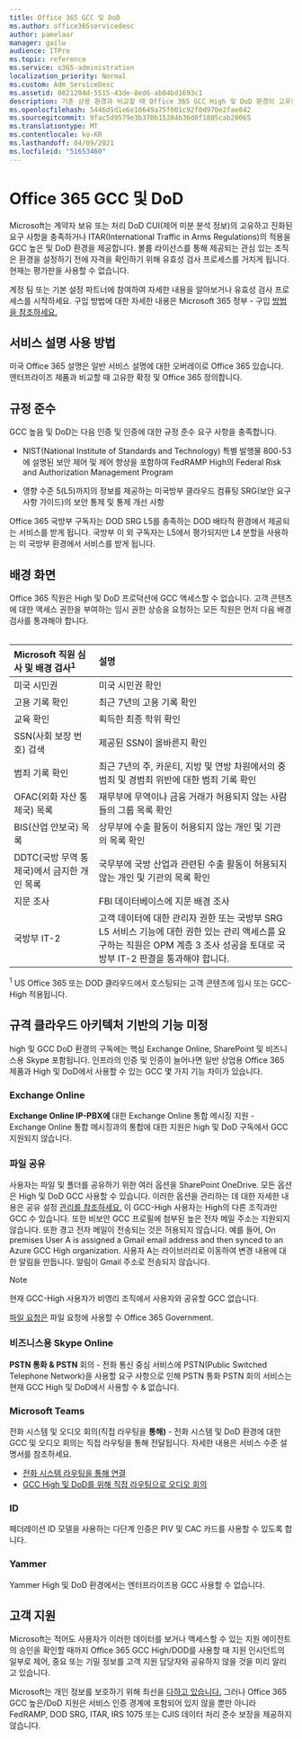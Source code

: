 ```yaml
---
title: Office 365 GCC 및 DoD
ms.author: office365servicedesc
author: pamelaar
manager: gailw
audience: ITPro
ms.topic: reference
ms.service: o365-administration
localization_priority: Normal
ms.custom: Adm_ServiceDesc
ms.assetid: 0821204d-5515-43de-8ed6-ab84bd1693c1
description: 기존 상용 환경과 비교할 때 Office 365 GCC High 및 DoD 환경의 고유한 확정과 Office 365 대해 알아보십시오.
ms.openlocfilehash: 5446d5d1e6e10649a75f001c92f0d970e2fae842
ms.sourcegitcommit: 9fac5d9579e3b370b15384b36d0f1805cab20065
ms.translationtype: MT
ms.contentlocale: ko-KR
ms.lasthandoff: 04/09/2021
ms.locfileid: "51653460"
---
```

# <a name="office-365-gcc-high-and-dod"></a>Office 365 GCC 및 DoD

Microsoft는 계약자 보유 또는 처리 DoD CUI(제어 미분 분석 정보)의 고유하고 진화된 요구 사항을 충족하거나 ITAR(International Traffic in Arms Regulations)의 적용을 GCC 높은 및 DoD 환경을 제공합니다. 볼륨 라이선스를 통해 제공되는 관심 있는 조직은 환경을 설정하기 전에 자격을 확인하기 위해 유효성 검사 프로세스를 거치게 됩니다. 현재는 평가판을 사용할 수 없습니다. 
  
계정 팀 또는 기본 설정 파트너에 참여하여 자세한 내용을 알아보거나 유효성 검사 프로세스를 시작하세요. 구입 방법에 대한 자세한 내용은 Microsoft 365 정부 - 구입 [방법을 참조하세요.](./microsoft-365-government-how-to-buy.md)
  
## <a name="how-to-use-this-service-description"></a>서비스 설명 사용 방법

미국 Office 365 설명은 일반 서비스 설명에 대한 오버레이로 Office 365 있습니다. 엔터프라이즈 제품과 비교할 때 고유한 확정 및 Office 365 정의합니다.
  
## <a name="compliance"></a>규정 준수

GCC 높음 및 DoD는 다음 인증 및 인증에 대한 규정 준수 요구 사항을 충족합니다. 
  
- NIST(National Institute of Standards and Technology) 특별 발행물 800-53에 설명된 보안 제어 및 제어 향상을 포함하여 FedRAMP High의 Federal Risk and Authorization Management Program
    
- 영향 수준 5(L5)까지의 정보를 제공하는 미국방부 클라우드 컴퓨팅 SRG(보안 요구 사항 가이드)의 보안 통제 및 통제 개선 사항
    
Office 365 국방부 구독자는 DOD SRG L5를 충족하는 DOD 배타적 환경에서 제공되는 서비스를 받게 됩니다. 국방부 이 외 구독자는 L5에서 평가되지만 L4 분할을 사용하는 미 국방부 환경에서 서비스를 받게 됩니다.
  
## <a name="background-screening"></a>배경 화면

Office 365 직원은 High 및 DoD 프로덕션에 GCC 액세스할 수 없습니다. 고객 콘텐츠에 대한 액세스 권한을 부여하는 임시 권한 상승을 요청하는 모든 직원은 먼저 다음 배경 검사를 통과해야 합니다.<br><br>
  
| Microsoft 직원 심사 및 배경 검사<sup>1</sup> | 설명 |
|:-----|:-----|
|미국 시민권  <br/> |미국 시민권 확인  <br/> |
|고용 기록 확인  <br/> |최근 7년의 고용 기록 확인  <br/> |
|교육 확인  <br/> |획득한 최종 학위 확인  <br/> |
|SSN(사회 보장 번호) 검색  <br/> |제공된 SSN이 올바른지 확인  <br/> |
|범죄 기록 확인  <br/> |최근 7년의 주, 카운티, 지방 및 연방 차원에서의 중범죄 및 경범죄 위반에 대한 범죄 기록 확인  <br/> |
|OFAC(외화 자산 통제국) 목록  <br/> |재무부에 무역이나 금융 거래가 허용되지 않는 사람들의 그룹 목록 확인  <br/> |
|BIS(산업 안보국) 목록  <br/> |상무부에 수출 활동이 허용되지 않는 개인 및 기관의 목록 확인  <br/> |
|DDTC(국방 무역 통제국)에서 금지한 개인 목록  <br/> |국무부에 국방 산업과 관련된 수출 활동이 허용되지 않는 개인 및 기관의 목록 확인  <br/> |
|지문 조사  <br/> |FBI 데이터베이스에 지문 배경 조사  <br/> |
|국방부 IT-2  <br/> |고객 데이터에 대한 관리자 권한 또는 국방부 SRG L5 서비스 기능에 대한 권한 있는 관리 액세스를 요구하는 직원은 OPM 계층 3 조사 성공을 토대로 국방부 IT-2 판결을 통과해야 합니다.  <br/> |

<sup>1</sup> US Office 365 또는 DOD 클라우드에서 호스팅되는 고객 콘텐츠에 임시 또는 GCC-High 적용됩니다.
## <a name="feature-nuances-based-on-compliant-cloud-architecture"></a>규격 클라우드 아키텍처 기반의 기능 미정

high 및 GCC DoD 환경의 구독에는 핵심 Exchange Online, SharePoint 및 비즈니스용 Skype 포함됩니다. 인프라의 인증 및 인증이 늘어나면 일반 상업용 Office 365 제품과 High 및 DoD에서 사용할 수 있는 GCC 몇 가지 기능 차이가 있습니다.
  
### <a name="exchange-online"></a>Exchange Online

 **Exchange Online IP-PBX에** 대한 Exchange Online 통합 메시징 지원 - Exchange Online 통합 메시징과의 통합에 대한 지원은 high 및 DoD 구독에서 GCC 지원되지 않습니다. 
  
### <a name="file-sharing"></a>파일 공유

사용자는 파일 및 폴더를 공유하기 위한 여러 옵션을 SharePoint OneDrive. 모든 옵션은 High 및 DoD GCC 사용할 수 있습니다. 이러한 옵션을 관리하는 데 대한 자세한 내용은 공유 설정 [관리를 참조하세요.](/sharepoint/turn-external-sharing-on-or-off) 이 GCC-High 사용자는 High의 다른 조직과만 GCC 수 있습니다. 또한 비보안 GCC 프로필에 첨부된 높은 전자 메일 주소는 지원되지 않습니다. 또한 경고 전자 메일이 전송되는 것은 허용되지 않습니다. 예를 들어, On premises User A is assigned a Gmail email address and then synced to an Azure GCC High organization. 사용자 A는 라이브러리로 이동하여 변경 내용에 대한 알림을 만듭니다. 알림이 Gmail 주소로 전송되지 않습니다.

> [!NOTE]
> 현재 GCC-High 사용자가 비영리 조직에서 사용자와 공유할 GCC 없습니다.

[파일 요청은](https://support.office.com/article/f54aa7f8-2589-4421-b351-d415fc3b83af) 파일 요청에 사용할 수 Office 365 Government.

### <a name="skype-for-business-online"></a>비즈니스용 Skype Online

 **PSTN 통화 &amp; PSTN** 회의 - 전화 통신 중심 서비스에 PSTN(Public Switched Telephone Network)을 사용할 요구 사항으로 인해 PSTN 통화 PSTN 회의 서비스는 현재 GCC High 및 DoD에서 사용할 수 &amp; 없습니다.

### <a name="microsoft-teams"></a>Microsoft Teams

전화 시스템 및 오디오 회의(직접 라우팅을 **통해)** - 전화 시스템 및 DoD 환경에 대한 GCC 및 오디오 회의는 직접 라우팅을 통해 전달됩니다. 자세한 내용은 서비스 수준 설명서를 참조하세요.

- [전화 시스템 라우팅을 통해 연결](/microsoftteams/here-s-what-you-get-with-phone-system)
- [GCC High 및 DoD를 위해 직접 라우팅으로 오디오 회의](/microsoftteams/audio-conferencing-with-direct-routing-for-gcch-and-dod)

### <a name="identity"></a>ID

페더레이션 ID 모델을 사용하는 다단계 인증은 PIV 및 CAC 카드를 사용할 수 있도록 합니다.
  
### <a name="yammer"></a>Yammer

Yammer High 및 DoD 환경에서는 엔터프라이즈용 GCC 사용할 수 없습니다.
  
## <a name="customer-support"></a>고객 지원

Microsoft는 적어도 사용자가 이러한 데이터를 보거나 액세스할 수 있는 지원 에이전트의 승인을 확인할 때까지 Office 365 GCC High/DOD를 사용할 때 지원 인시던트의 일부로 제어, 중요 또는 기밀 정보를 고객 지원 담당자와 공유하지 않을 것을 미리 알리고 있습니다.

Microsoft는 개인 정보를 보호하기 위해 최선을 [다하고 있습니다.](https://privacy.microsoft.com/privacystatement) 그러나 Office 365 GCC 높은/DoD 지원은 서비스 인증 경계에 포함되어 있지 않을 뿐만 아니라 FedRAMP, DOD SRG, ITAR, IRS 1075 또는 CJIS 데이터 처리 준수 보장을 제공하지 않습니다.
